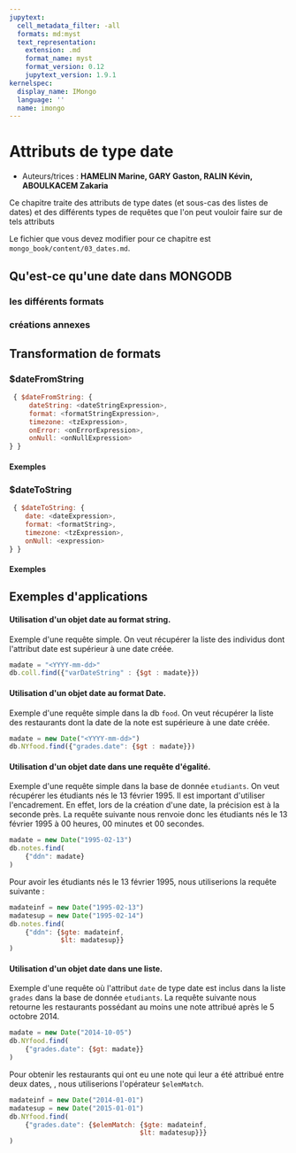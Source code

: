 ```yaml
---
jupytext:
  cell_metadata_filter: -all
  formats: md:myst
  text_representation:
    extension: .md
    format_name: myst
    format_version: 0.12
    jupytext_version: 1.9.1
kernelspec:
  display_name: IMongo
  language: ''
  name: imongo
---
```


# Attributs de type date

* Auteurs/trices : **HAMELIN Marine, GARY Gaston, RALIN Kévin, ABOULKACEM Zakaria**

Ce chapitre traite des attributs de type dates (et sous-cas des listes de dates) et des différents types de requêtes que l'on peut vouloir faire sur de tels attributs

Le fichier que vous devez modifier pour ce chapitre est `mongo_book/content/03_dates.md`.


## Qu'est-ce qu'une date dans MONGODB

### les différents formats

### créations annexes

## Transformation de formats

### $dateFromString


```javascript
 { $dateFromString: {
     dateString: <dateStringExpression>,
     format: <formatStringExpression>,
     timezone: <tzExpression>,
     onError: <onErrorExpression>,
     onNull: <onNullExpression>
} }
```
#### Exemples

### $dateToString

```javascript
 { $dateToString: {
    date: <dateExpression>,
    format: <formatString>,
    timezone: <tzExpression>,
    onNull: <expression>
} }
```
#### Exemples

## Exemples d'applications
#### Utilisation d'un objet date au format string.

Exemple d'une requête simple. On veut récupérer la liste des individus dont l'attribut date est supérieur à une date créée.
```javascript
madate = "<YYYY-mm-dd>"
db.coll.find({"varDateString" : {$gt : madate}})
```
#### Utilisation d'un objet date au format Date.

Exemple d'une requête simple dans la db `food`. On veut récupérer la liste des restaurants dont la date de la note est supérieure à une date créée.
```javascript
madate = new Date("<YYYY-mm-dd>")
db.NYfood.find({"grades.date": {$gt : madate}})
```
#### Utilisation d'un objet date dans une requête d'égalité.

Exemple d'une requête simple dans la base de donnée `etudiants`. On veut récupérer les étudiants nés le 13 février 1995. Il est important d'utiliser l'encadrement. En effet, lors de la création d'une date, la précision est à la seconde près. 
La requête suivante nous renvoie donc les étudiants nés le 13 février 1995 à 00 heures, 00 minutes et 00 secondes.
```javascript
madate = new Date("1995-02-13")
db.notes.find(
    {"ddn": madate}
)
```
Pour avoir les étudiants nés le 13 février 1995, nous utiliserions la requête suivante :
```javascript
madateinf = new Date("1995-02-13")
madatesup = new Date("1995-02-14")
db.notes.find(
    {"ddn": {$gte: madateinf,
             $lt: madatesup}}
)
```

#### Utilisation d'un objet date dans une liste.

Exemple d'une requête où l'attribut `date` de type date est inclus dans la liste `grades` dans la base de donnée `etudiants`. La requête suivante nous retourne les restaurants possédant au moins une note attribué après le 5 octobre 2014.
```javascript
madate = new Date("2014-10-05")
db.NYfood.find(
    {"grades.date": {$gt: madate}}
)
```
Pour obtenir les restaurants qui ont eu une note qui leur a été attribué entre deux dates, , nous utiliserions l'opérateur `$elemMatch`.
```javascript
madateinf = new Date("2014-01-01")
madatesup = new Date("2015-01-01")
db.NYfood.find(
    {"grades.date": {$elemMatch: {$gte: madateinf,
                                 $lt: madatesup}}}
)
```
